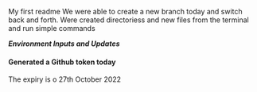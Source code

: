 My first readme
We were able to create a new branch today and switch back and forth.
Were created directoriess and new files from the terminal and run simple commands

***Environment Inputs and Updates***
#### Generated a Github token today
The expiry is o 27th October 2022

